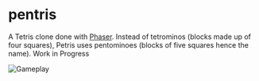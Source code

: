 # pentris

A Tetris clone done with [Phaser](http://www.phaser.io/). Instead of tetrominos (blocks made up of four squares), Petris uses pentominoes (blocks of five squares hence the name). Work in Progress

![Gameplay](http://i.imgur.com/mkj7mJ6.gif)
